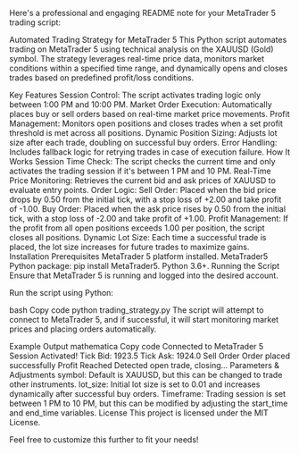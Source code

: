 
Here's a professional and engaging README note for your MetaTrader 5 trading script:

Automated Trading Strategy for MetaTrader 5
This Python script automates trading on MetaTrader 5 using technical analysis on the XAUUSD (Gold) symbol. The strategy leverages real-time price data, monitors market conditions within a specified time range, and dynamically opens and closes trades based on predefined profit/loss conditions.

Key Features
Session Control: The script activates trading logic only between 1:00 PM and 10:00 PM.
Market Order Execution: Automatically places buy or sell orders based on real-time market price movements.
Profit Management: Monitors open positions and closes trades when a set profit threshold is met across all positions.
Dynamic Position Sizing: Adjusts lot size after each trade, doubling on successful buy orders.
Error Handling: Includes fallback logic for retrying trades in case of execution failure.
How It Works
Session Time Check: The script checks the current time and only activates the trading session if it's between 1 PM and 10 PM.
Real-Time Price Monitoring: Retrieves the current bid and ask prices of XAUUSD to evaluate entry points.
Order Logic:
Sell Order: Placed when the bid price drops by 0.50 from the initial tick, with a stop loss of +2.00 and take profit of -1.00.
Buy Order: Placed when the ask price rises by 0.50 from the initial tick, with a stop loss of -2.00 and take profit of +1.00.
Profit Management: If the profit from all open positions exceeds 1.00 per position, the script closes all positions.
Dynamic Lot Size: Each time a successful trade is placed, the lot size increases for future trades to maximize gains.
Installation
Prerequisites
MetaTrader 5 platform installed.
MetaTrader5 Python package: pip install MetaTrader5.
Python 3.6+.
Running the Script
Ensure that MetaTrader 5 is running and logged into the desired account.

Run the script using Python:

bash
Copy code
python trading_strategy.py
The script will attempt to connect to MetaTrader 5, and if successful, it will start monitoring market prices and placing orders automatically.

Example Output
mathematica
Copy code
Connected to MetaTrader 5
Session Activated!
Tick Bid: 1923.5   Tick Ask: 1924.0
Sell Order
Order placed successfully
Profit Reached
Detected open trade, closing...
Parameters & Adjustments
symbol: Default is XAUUSD, but this can be changed to trade other instruments.
lot_size: Initial lot size is set to 0.01 and increases dynamically after successful buy orders.
Timeframe: Trading session is set between 1 PM to 10 PM, but this can be modified by adjusting the start_time and end_time variables.
License
This project is licensed under the MIT License.

Feel free to customize this further to fit your needs!

